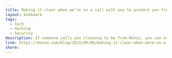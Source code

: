 ```yaml
---
title: Making it clear when we’re on a call with you to protect you from fraud
layout: bookmark
tags:
  - Tech
  - Hacking
  - Security
description: If someone calls you claiming to be from Monzo, you can now check to see if they’re telling the truth or not in the Monzo app.
link: https://monzo.com/blog/2023/09/06/making-it-clear-when-were-on-a-call-with-you
share:
---
```


